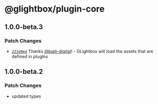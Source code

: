 # @glightbox/plugin-core

## 1.0.0-beta.3

### Patch Changes

- [`223d9e4`](https://github.com/biati-digital/glightbox/commit/223d9e4e3aa9dfdb7ad382b4eff5f512cc351372) Thanks [@biati-digital](https://github.com/biati-digital)! - GLightbox will load the assets that are defined in plugins

## 1.0.0-beta.2

### Patch Changes

- updated types
